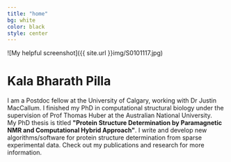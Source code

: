 ```yaml
---
title: "home"
bg: white
color: black
style: center
---
```


![My helpful screenshot]({{ site.url }}img/S0101117.jpg) 

# Kala Bharath Pilla 

I am a Postdoc fellow at the University of Calgary, working  with Dr Justin MacCallum.
I finished my PhD in computational structural biology under the supervision of Prof Thomas Huber at the Australian National University. <br>
My PhD thesis is titled **"Protein Structure Determination by Paramagnetic NMR and Computational Hybrid Approach"**.
I write and develop new algorithms/software for protein structure determination from sparse experimental data. Check out my publications and research for more information.
